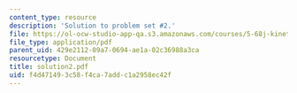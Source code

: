 ```yaml
---
content_type: resource
description: 'Solution to problem set #2.'
file: https://ol-ocw-studio-app-qa.s3.amazonaws.com/courses/5-68j-kinetics-of-chemical-reactions-spring-2003/f4d471493c58f4ca7addc1a2958ec42f_solution2.pdf
file_type: application/pdf
parent_uid: 429e2112-09a7-0694-ae1a-02c36988a3ca
resourcetype: Document
title: solution2.pdf
uid: f4d47149-3c58-f4ca-7add-c1a2958ec42f
---
```


